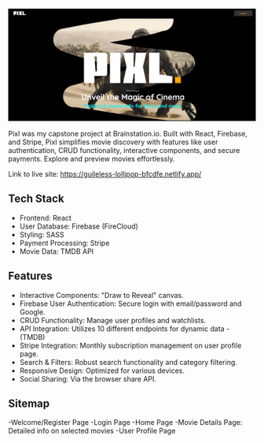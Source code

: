 ![Welcome Page](https://github.com/MrRobotical/brainstation-capstone-public/blob/main/pixl-welcome-page.png)

Pixl was my capstone project at Brainstation.io. Built with React, Firebase, and Stripe, Pixl simplifies movie discovery with features like user authentication, CRUD functionality, interactive components, and secure payments. Explore and preview movies effortlessly.



Link to live site:
https://guileless-lollipop-bfcdfe.netlify.app/

## Tech Stack
- Frontend: React
- User Database: Firebase (FireCloud)
- Styling: SASS
- Payment Processing: Stripe
- Movie Data: TMDB API


## Features
- Interactive Components: "Draw to Reveal" canvas.
- Firebase User Authentication: Secure login with email/password and Google.
- CRUD Functionality: Manage user profiles and watchlists.
- API Integration: Utilizes 10 different endpoints for dynamic data - (TMDB)
- Stripe Integration: Monthly subscription management on user profile page.
- Search & Filters: Robust search functionality and category filtering.
- Responsive Design: Optimized for various devices.
- Social Sharing: Via the browser share API.


## Sitemap
-Welcome/Register Page
-Login Page
-Home Page
-Movie Details Page: Detailed info on selected movies
-User Profile Page


